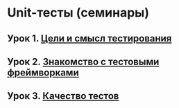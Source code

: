 # Unit-тесты (семинары)

## Урок 1. [Цели и смысл тестирования](./unit-tests-1-Условие-ДЗ/README.md)

## Урок 2. [Знакомство с тестовыми фреймворками](./unit-tests-2-Код-семинара/README.md)

## Урок 3. [Качество тестов](./unit-tests-3-Код-семинара/README.md)
